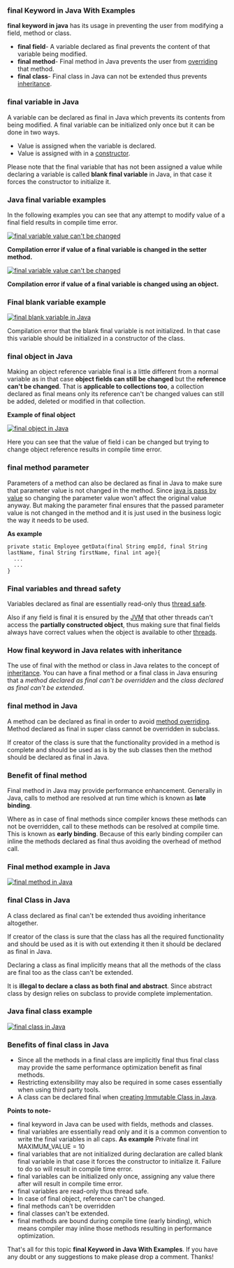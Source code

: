 ### final Keyword in Java With Examples

**final keyword in java** has its usage in preventing the user from modifying a field, method or class.

- **final field**- A variable declared as final prevents the content of that variable being modified.
- **final method**- Final method in Java prevents the user from [overriding](https://www.netjstech.com/2015/04/method-overriding-in-java.html) that method.
- **final class**- Final class in Java can not be extended thus prevents [inheritance](https://www.netjstech.com/2015/04/inheritance-in-java.html).

### final variable in Java

A variable can be declared as final in Java which prevents its contents from being modified. A final variable can be initialized only once but it can be done in two ways.

- Value is assigned when the variable is declared.
- Value is assigned with in a [constructor](https://www.netjstech.com/2015/04/constructor-in-java.html).

Please note that the final variable that has not been assigned a value while declaring a variable is called **blank final variable** in Java, in that case it forces the constructor to initialize it.

### Java final variable examples

In the following examples you can see that any attempt to modify value of a final field results in compile time error.

[![final variable value can't be changed](https://kingcall.oss-cn-hangzhou.aliyuncs.com/blog/img/2020/12/03/19:47:57-final%252Bvar-1.png)](https://3.bp.blogspot.com/-viw_7igGmhc/VT--FpTGmFI/AAAAAAAAAFI/DAMr29eCNtw/s1600/final%2Bvar-1.png)



**Compilation error if value of a final variable is changed in the setter method.**



[![final variable value can't be changed](https://kingcall.oss-cn-hangzhou.aliyuncs.com/blog/img/2020/12/03/19:47:57-final%252Bvar-2.png)](https://1.bp.blogspot.com/-9FW-L9mnOho/VT--u0jmA1I/AAAAAAAAAFc/c2ksUq2AxLU/s1600/final%2Bvar-2.png)



**Compilation error if value of a final variable is changed using an object.**



### Final blank variable example

[![final blank variable in Java](https://kingcall.oss-cn-hangzhou.aliyuncs.com/blog/img/2020/12/03/19:47:57-final%252Bblank%252Bvar.png)](https://3.bp.blogspot.com/-leeOtnmFTdY/VT-_GGdap0I/AAAAAAAAAFg/mVRX1VarXFM/s1600/final%2Bblank%2Bvar.png)

Compilation error that the blank final variable is not initialized. In that case this variable should be initialized in a constructor of the class.

### final object in Java

Making an object reference variable final is a little different from a normal variable as in that case **object fields can still be changed** but the **reference can't be changed**. That is **applicable to collections too**, a collection declared as final means only its reference can't be changed values can still be added, deleted or modified in that collection.

**Example of final object**

[![final object in Java](https://kingcall.oss-cn-hangzhou.aliyuncs.com/blog/img/2020/12/03/19:47:58-final%252Bobj.png)](https://2.bp.blogspot.com/-WkReVTw-ufc/VT-_eSlUGtI/AAAAAAAAAFo/GzzQO3W4azo/s1600/final%2Bobj.png)

Here you can see that the value of field i can be changed but trying to change object reference results in compile time error.

### final method parameter



Parameters of a method can also be declared as final in Java to make sure that parameter value is not changed in the method. Since [java is pass by value](https://www.netjstech.com/2015/04/java-pass-by-value-or-pass-by-reference.html) so changing the parameter value won't affect the original value anyway. But making the parameter final ensures that the passed parameter value is not changed in the method and it is just used in the business logic the way it needs to be used.



**As example**

```
private static Employee getData(final String empId, final String lastName, final String firstName, final int age){
  ...
  ...
}
```

### Final variables and thread safety

Variables declared as final are essentially read-only thus [thread safe](https://www.netjstech.com/2016/08/string-and-thread-safety-in-java.html).

Also if any field is final it is ensured by the [JVM](https://www.netjstech.com/2015/05/what-are-jvm-jre-and-jdk-in-java.html) that other threads can't access the **partially constructed object**, thus making sure that final fields always have correct values when the object is available to other [threads](https://www.netjstech.com/2015/06/can-we-start-same-thread-twice-in-java.html).

### How final keyword in Java relates with inheritance

The use of final with the method or class in Java relates to the concept of [inheritance](https://www.netjstech.com/2015/04/inheritance-in-java.html). You can have a final method or a final class in Java ensuring that a *method declared as final can't be overridden* and the *class declared as final can't be extended*.

### final method in Java

A method can be declared as final in order to avoid [method overriding](https://www.netjstech.com/2015/04/method-overriding-in-java.html). Method declared as final in super class cannot be overridden in subclass.

If creator of the class is sure that the functionality provided in a method is complete and should be used as is by the sub classes then the method should be declared as final in Java.

### Benefit of final method

Final method in Java may provide performance enhancement. Generally in Java, calls to method are resolved at run time which is known as **late binding**.

Where as in case of final methods since compiler knows these methods can not be overridden, call to these methods can be resolved at compile time. This is known as **early binding**. Because of this early binding compiler can inline the methods declared as final thus avoiding the overhead of method call.

### Final method example in Java

[![final method in Java](https://kingcall.oss-cn-hangzhou.aliyuncs.com/blog/img/2020/12/03/19:47:58-final%252Bmethod-1.png)](https://1.bp.blogspot.com/-IXbGFc42GOw/VT-_0WKKbmI/AAAAAAAAAFw/R9Wftg0T2so/s1600/final%2Bmethod-1.png)

### final Class in Java

A class declared as final can't be extended thus avoiding inheritance altogether.

If creator of the class is sure that the class has all the required functionality and should be used as it is with out extending it then it should be declared as final in Java.

Declaring a class as final implicitly means that all the methods of the class are final too as the class can't be extended.

It is **illegal to declare a class as both final and abstract**. Since abstract class by design relies on subclass to provide complete implementation.

### Java final class example

[![final class in Java](https://kingcall.oss-cn-hangzhou.aliyuncs.com/blog/img/2020/12/03/19:47:58-final%252Bclass.png)](https://3.bp.blogspot.com/-49WaCrvndp4/VT_AIqJj81I/AAAAAAAAAF4/TdGJHzpH88Y/s1600/final%2Bclass.png)

### Benefits of final class in Java

- Since all the methods in a final class are implicitly final thus final class may provide the same performance optimization benefit as final methods.
- Restricting extensibility may also be required in some cases essentially when using third party tools.
- A class can be declared final when [creating Immutable Class in Java](https://www.netjstech.com/2017/08/how-to-create-immutable-class-in-java.html).

**Points to note-**

- final keyword in Java can be used with fields, methods and classes.
- final variables are essentially read only and it is a common convention to write the final variables in all caps. **As example**
  Private final int MAXIMUM_VALUE = 10
- final variables that are not initialized during declaration are called blank final variable in that case it forces the constructor to initialize it. Failure to do so will result in compile time error.
- final variables can be initialized only once, assigning any value there after will result in compile time error.
- final variables are read-only thus thread safe.
- In case of final object, reference can't be changed.
- final methods can't be overridden
- final classes can't be extended.
- final methods are bound during compile time (early binding), which means compiler may inline those methods resulting in performance optimization.

That's all for this topic **final Keyword in Java With Examples**. If you have any doubt or any suggestions to make please drop a comment. Thanks!